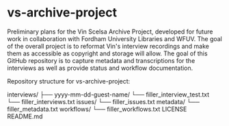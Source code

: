 # vs-archive-project

Preliminary plans for the Vin Scelsa Archive Project, developed for future work in collaboration with Fordham University Libraries and WFUV. 
The goal of the overall project is to reformat Vin's interview recordings and make them as accessible as copyright and storage will allow. 
The goal of this GitHub repository is to capture metadata and transcriptions for the interviews as well as provide status and workflow documentation.

Repository structure for vs-archive-project:

interviews/
    ├── yyyy-mm-dd-guest-name/
        └── filler_interview_test.txt
    └── filler_interviews.txt
issues/
    └── filler_issues.txt
metadata/
    └── filler_metadata.txt
workflows/
    └── filler_workflows.txt
LICENSE
README.md
